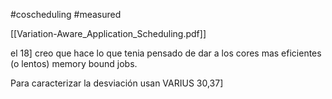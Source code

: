 #coscheduling 
#measured 

[[Variation-Aware_Application_Scheduling.pdf]]

el 18] creo que hace lo que tenia pensado de dar a los cores mas eficientes (o lentos) memory bound jobs.

Para caracterizar la desviación usan VARIUS 30,37]
